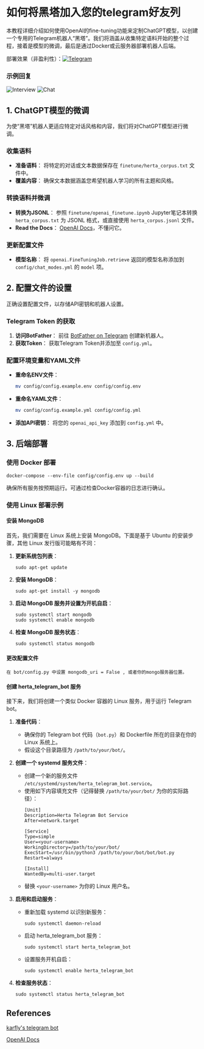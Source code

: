 # 如何将黑塔加入您的telegram好友列
本教程详细介绍如何使用OpenAI的fine-tuning功能来定制ChatGPT模型，以创建一个专用的Telegram机器人“黑塔”。我们将涵盖从收集特定语料开始的整个过程，接着是模型的微调，最后是通过Docker或云服务器部署机器人后端。

部署效果（非盈利性）：[![Telegram](https://img.shields.io/badge/Telegram-Contact-blue?logo=telegram)](https://t.me/hertaaabot)
### 示例回复
![Interview](static/image.png) ![Chat](static/image2.png)
## 1. ChatGPT模型的微调

为使“黑塔”机器人更适应特定对话风格和内容，我们将对ChatGPT模型进行微调。

### 收集语料

- **准备语料**：
  将特定的对话或文本数据保存在 `finetune/herta_corpus.txt` 文件中。
- **覆盖内容**：
  确保文本数据涵盖您希望机器人学习的所有主题和风格。

### 转换语料并微调

- **转换为JSONL**：
  参照 `finetune/openai_finetune.ipynb` Jupyter笔记本转换 `herta_corpus.txt` 为 JSONL 格式，或直接使用 `herta_corpus.jsonl` 文件。
- **Read the Docs**：
  [OpenAI Docs](https://platform.openai.com/docs/guides/fine-tuning)，不懂问它。

### 更新配置文件

- **模型名称**：
  将 `openai.FineTuningJob.retrieve` 返回的模型名称添加到 `config/chat_modes.yml` 的 `model` 项。

## 2. 配置文件的设置

正确设置配置文件，以存储API密钥和机器人设置。

### Telegram Token 的获取

1. **访问BotFather**：
   前往 [BotFather on Telegram](https://t.me/botfather) 创建新机器人。
2. **获取Token**：
   获取Telegram Token并添加至 `config.yml`。

### 配置环境变量和YAML文件

- **重命名ENV文件**：
  ```bash
  mv config/config.example.env config/config.env
  ```
- **重命名YAML文件**：
  ```bash
  mv config/config.example.yml config/config.yml
  ```
- **添加API密钥**：
  将您的 `openai_api_key` 添加到 `config.yml` 中。

## 3. 后端部署
### 使用 Docker 部署
```
docker-compose --env-file config/config.env up --build
```
确保所有服务按预期运行。可通过检查Docker容器的日志进行确认。
### 使用 Linux 部署示例

#### **安装 MongoDB**

首先，我们需要在 Linux 系统上安装 MongoDB。下面是基于 Ubuntu 的安装步骤，其他 Linux 发行版可能略有不同：

1. **更新系统包列表**：
   ```
   sudo apt-get update
   ```

2. **安装 MongoDB**：
   ```
   sudo apt-get install -y mongodb
   ```

3. **启动 MongoDB 服务并设置为开机自启**：
   ```
   sudo systemctl start mongodb
   sudo systemctl enable mongodb
   ```

4. **检查 MongoDB 服务状态**：
   ```
   sudo systemctl status mongodb
   ```

#### **更改配置文件**

    在 bot/config.py 中设置 mongodb_uri = False , 或者你的mongo服务器位置。

#### **创建 herta_telegram_bot 服务**

接下来，我们将创建一个类似 Docker 容器的 Linux 服务，用于运行 Telegram bot。

1. **准备代码**：
   - 确保你的 Telegram bot 代码（`bot.py`）和 Dockerfile 所在的目录在你的 Linux 系统上。
   - 假设这个目录路径为 `/path/to/your/bot/`。

2. **创建一个 systemd 服务文件**：
   - 创建一个新的服务文件 `/etc/systemd/system/herta_telegram_bot.service`。
   - 使用如下内容填充文件（记得替换 `/path/to/your/bot/` 为你的实际路径）：
     ```
     [Unit]
     Description=Herta Telegram Bot Service
     After=network.target

     [Service]
     Type=simple
     User=<your-username>
     WorkingDirectory=/path/to/your/bot/
     ExecStart=/usr/bin/python3 /path/to/your/bot/bot/bot.py
     Restart=always

     [Install]
     WantedBy=multi-user.target
     ```
    - 替换 `<your-username>` 为你的 Linux 用户名。
3. **启用和启动服务**：
   - 重新加载 systemd 以识别新服务：
     ```
     sudo systemctl daemon-reload
     ```
   - 启动 herta_telegram_bot 服务：
     ```
     sudo systemctl start herta_telegram_bot
     ```
   - 设置服务开机自启：
     ```
     sudo systemctl enable herta_telegram_bot
     ```

4. **检查服务状态**：
   ```
   sudo systemctl status herta_telegram_bot
   ```

## References
[karfly's telegram bot](https://github.com/father-bot/chatgpt_telegram_bot)

[OpenAI Docs](https://platform.openai.com/docs)